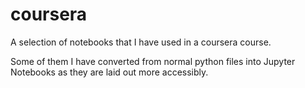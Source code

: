# coursera

A selection of notebooks that I have used in a coursera course.

Some of them I have converted from normal python files into Jupyter Notebooks as they are laid out more accessibly.
